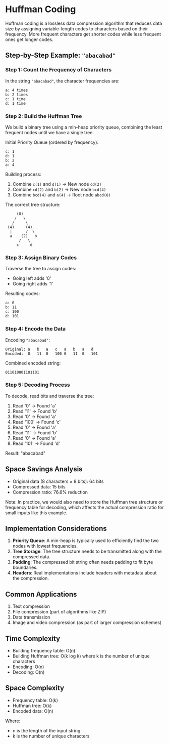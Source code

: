 # Huffman Coding

Huffman coding is a lossless data compression algorithm that reduces data size by assigning variable-length codes to characters based on their frequency. More frequent characters get shorter codes while less frequent ones get longer codes.

## Step-by-Step Example: `"abacabad"`

### Step 1: Count the Frequency of Characters
In the string `"abacabad"`, the character frequencies are:
```
a: 4 times
b: 2 times
c: 1 time
d: 1 time
```

### Step 2: Build the Huffman Tree
We build a binary tree using a min-heap priority queue, combining the least frequent nodes until we have a single tree.

Initial Priority Queue (ordered by frequency):
```
c: 1
d: 1
b: 2
a: 4
```

Building process:
1. Combine `c(1)` and `d(1)` → New node `cd(2)`
2. Combine `cd(2)` and `b(2)` → New node `bcd(4)`
3. Combine `bcd(4)` and `a(4)` → Root node `abcd(8)`

The correct tree structure:
```
     (8)
    /   \
   /     \
 (4)     (4)
  |      /  \
  a    (2)   b
      /   \
     c     d
```

### Step 3: Assign Binary Codes
Traverse the tree to assign codes:
- Going left adds '0'
- Going right adds '1'

Resulting codes:
```
a: 0
b: 11
c: 100
d: 101
```

### Step 4: Encode the Data
Encoding `"abacabad"`:
```
Original: a   b   a   c   a   b   a   d
Encoded:  0   11  0   100 0   11  0   101
```

Combined encoded string:
```
011010001101101
```

### Step 5: Decoding Process
To decode, read bits and traverse the tree:
1. Read '0' → Found 'a'
2. Read '11' → Found 'b'
3. Read '0' → Found 'a'
4. Read '100' → Found 'c'
5. Read '0' → Found 'a'
6. Read '11' → Found 'b'
7. Read '0' → Found 'a'
8. Read '101' → Found 'd'

Result: "abacabad"

## Space Savings Analysis

- Original data (8 characters × 8 bits): 64 bits
- Compressed data: 15 bits
- Compression ratio: 76.6% reduction

Note: In practice, we would also need to store the Huffman tree structure or frequency table for decoding, which affects the actual compression ratio for small inputs like this example.

## Implementation Considerations

1. **Priority Queue**: A min-heap is typically used to efficiently find the two nodes with lowest frequencies.
2. **Tree Storage**: The tree structure needs to be transmitted along with the compressed data.
3. **Padding**: The compressed bit string often needs padding to fit byte boundaries.
4. **Headers**: Real implementations include headers with metadata about the compression.

## Common Applications

1. Text compression
2. File compression (part of algorithms like ZIP)
3. Data transmission
4. Image and video compression (as part of larger compression schemes)

## Time Complexity

- Building frequency table: O(n)
- Building Huffman tree: O(k log k) where k is the number of unique characters
- Encoding: O(n)
- Decoding: O(n)

## Space Complexity

- Frequency table: O(k)
- Huffman tree: O(k)
- Encoded data: O(n)

Where:
- n is the length of the input string
- k is the number of unique characters